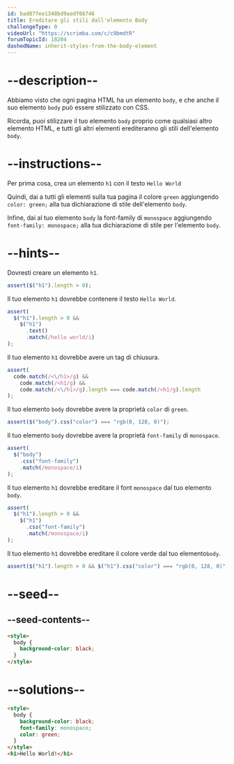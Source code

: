 ```yaml
---
id: bad87fee1348bd9aedf08746
title: Ereditare gli stili dall'elemento Body
challengeType: 0
videoUrl: "https://scrimba.com/c/c9bmdtR"
forumTopicId: 18204
dashedName: inherit-styles-from-the-body-element
---
```


# --description--

Abbiamo visto che ogni pagina HTML ha un elemento `body`, e che anche il suo elemento `body` può essere stilizzato con CSS.

Ricorda, puoi stilizzare il tuo elemento `body` proprio come qualsiasi altro elemento HTML, e tutti gli altri elementi erediteranno gli stili dell'elemento `body`.

# --instructions--

Per prima cosa, crea un elemento `h1` con il testo `Hello World`

Quindi, dai a tutti gli elementi sulla tua pagina il colore `green` aggiungendo `color: green;` alla tua dichiarazione di stile dell'elemento `body`.

Infine, dai al tuo elemento `body` la font-family di `monospace` aggiungendo `font-family: monospace;` alla tua dichiarazione di stile per l'elemento `body`.

# --hints--

Dovresti creare un elemento `h1`.

```js
assert($("h1").length > 0);
```

Il tuo elemento `h1` dovrebbe contenere il testo `Hello World`.

```js
assert(
  $("h1").length > 0 &&
    $("h1")
      .text()
      .match(/hello world/i)
);
```

Il tuo elemento `h1` dovrebbe avere un tag di chiusura.

```js
assert(
  code.match(/<\/h1>/g) &&
    code.match(/<h1/g) &&
    code.match(/<\/h1>/g).length === code.match(/<h1/g).length
);
```

Il tuo elemento `body` dovrebbe avere la proprietà `color` di `green`.

```js
assert($("body").css("color") === "rgb(0, 128, 0)");
```

Il tuo elemento `body` dovrebbe avere la proprietà `font-family` di `monospace`.

```js
assert(
  $("body")
    .css("font-family")
    .match(/monospace/i)
);
```

Il tuo elemento `h1` dovrebbe ereditare il font `monospace` dal tuo elemento `body`.

```js
assert(
  $("h1").length > 0 &&
    $("h1")
      .css("font-family")
      .match(/monospace/i)
);
```

Il tuo elemento `h1` dovrebbe ereditare il colore verde dal tuo elemento`body`.

```js
assert($("h1").length > 0 && $("h1").css("color") === "rgb(0, 128, 0)");
```

# --seed--

## --seed-contents--

```html
<style>
  body {
    background-color: black;
  }
</style>
```

# --solutions--

```html
<style>
  body {
    background-color: black;
    font-family: monospace;
    color: green;
  }
</style>
<h1>Hello World!</h1>
```
